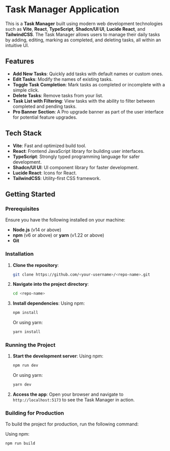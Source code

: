 # Task Manager Application

This is a **Task Manager** built using modern web development technologies such as **Vite**, **React**, **TypeScript**, **Shadcn/UI UI**, **Lucide React**, and **TailwindCSS**. The Task Manager allows users to manage their daily tasks by adding, editing, marking as completed, and deleting tasks, all within an intuitive UI.

## Features
- **Add New Tasks**: Quickly add tasks with default names or custom ones.
- **Edit Tasks**: Modify the names of existing tasks.
- **Toggle Task Completion**: Mark tasks as completed or incomplete with a simple click.
- **Delete Tasks**: Remove tasks from your list.
- **Task List with Filtering**: View tasks with the ability to filter between completed and pending tasks.
- **Pro Banner Section**: A Pro upgrade banner as part of the user interface for potential feature upgrades.

## Tech Stack
- **Vite**: Fast and optimized build tool.
- **React**: Frontend JavaScript library for building user interfaces.
- **TypeScript**: Strongly typed programming language for safer development.
- **Shadcn/UI UI**: UI component library for faster development.
- **Lucide React**: Icons for React.
- **TailwindCSS**: Utility-first CSS framework.

## Getting Started

### Prerequisites

Ensure you have the following installed on your machine:

- **Node.js** (v14 or above)
- **npm** (v6 or above) or **yarn** (v1.22 or above)
- **Git**

### Installation

1. **Clone the repository**:
    ```bash
    git clone https://github.com/<your-username>/<repo-name>.git
    ```
2. **Navigate into the project directory**:
    ```bash
    cd <repo-name>
    ```

3. **Install dependencies**:
    Using npm:
    ```bash
    npm install
    ```

    Or using yarn:
    ```bash
    yarn install
    ```

### Running the Project

1. **Start the development server**:
    Using npm:
    ```bash
    npm run dev
    ```

    Or using yarn:
    ```bash
    yarn dev
    ```

2. **Access the app**:
    Open your browser and navigate to `http://localhost:5173` to see the Task Manager in action.

### Building for Production

To build the project for production, run the following command:

Using npm:
```bash
npm run build
